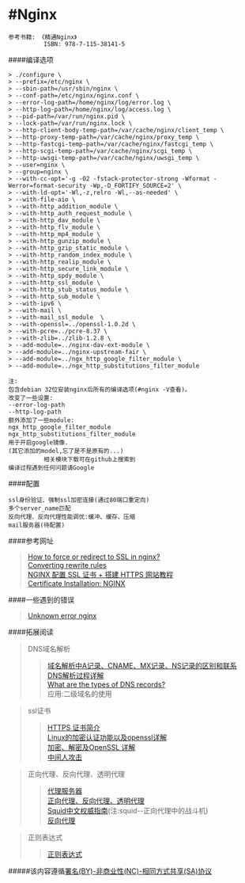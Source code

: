 #Nginx
======

```
参考书籍: 《精通Nginx》
          ISBN: 978-7-115-38141-5
```

####编译选项
```
> ./configure \
> --prefix=/etc/nginx \
> --sbin-path=/usr/sbin/nginx \
> --conf-path=/etc/nginx/nginx.conf \
> --error-log-path=/home/nginx/log/error.log \
> --http-log-path=/home/nginx/log/access.log \
> --pid-path=/var/run/nginx.pid \
> --lock-path=/var/run/nginx.lock \
> --http-client-body-temp-path=/var/cache/nginx/client_temp \
> --http-proxy-temp-path=/var/cache/nginx/proxy_temp \
> --http-fastcgi-temp-path=/var/cache/nginx/fastcgi_temp \
> --http-scgi-temp-path=/var/cache/nginx/scgi_temp \
> --http-uwsgi-temp-path=/var/cache/nginx/uwsgi_temp \
> --user=nginx \
> --group=nginx \
> --with-cc-opt='-g -O2 -fstack-protector-strong -Wformat -Werror=format-security -Wp,-D_FORTIFY_SOURCE=2' \
> --with-ld-opt='-Wl,-z,relro -Wl,--as-needed' \
> --with-file-aio \
> --with-http_addition_module \
> --with-http_auth_request_module \
> --with-http_dav_module \
> --with-http_flv_module \
> --with-http_mp4_module \
> --with-http_gunzip_module \
> --with-http_gzip_static_module \
> --with-http_random_index_module \
> --with-http_realip_module \
> --with-http_secure_link_module \
> --with-http_spdy_module \
> --with-http_ssl_module \
> --with-http_stub_status_module \
> --with-http_sub_module \
> --with-ipv6 \
> --with-mail \
> --with-mail_ssl_module  \
> --with-openssl=../openssl-1.0.2d \
> --with-pcre=../pcre-8.37 \
> --with-zlib=../zlib-1.2.8 \
> --add-module=../nginx-dav-ext-module \
> --add-module=../nginx-upstream-fair \
> --add-module=../ngx_http_google_filter_module \
> --add-module=../ngx_http_substitutions_filter_module

注:
包含debian 32位安装nginx后所有的编译选项(#nginx -V查看)。
改变了一些设置:
--error-log-path
--http-log-path
额外添加了一些module:
ngx_http_google_filter_module
ngx_http_substitutions_filter_module
用于开启google镜像.
(其它添加的model,忘了是不是原有的...)
          相关模块下载可在github上搜索到
编译过程遇到任何问题请Google
```

####配置
```
ssl身份验证、强制ssl加密连接(通过80端口重定向)
多个server_name匹配
反向代理、反向代理性能调优:缓冲、缓存、压缩
mail服务器(待配置)
```

####参考网址
>[How to force or redirect to SSL in nginx?](http://serverfault.com/questions/250476/how-to-force-or-redirect-to-ssl-in-nginx)  
>[Converting rewrite rules](http://nginx.org/en/docs/http/converting_rewrite_rules.html)  
>[NGINX 配置 SSL 证书 + 搭建 HTTPS 网站教程](https://s.how/nginx-ssl/)  
>[Certificate Installation: NGINX](https://support.comodo.com/index.php?/Default/Knowledgebase/Article/View/789/37/)

####一些遇到的错误
>[Unknown error nginx](http://stackoverflow.com/questions/17241554/unknown-error-nginx)

####拓展阅读
>DNS域名解析
>>[域名解析中A记录、CNAME、MX记录、NS记录的区别和联系](http://blog.csdn.net/crazw/article/details/8986581)  
>>[ DNS解析过程详解](http://blog.csdn.net/meimingming/article/details/9038223)  
>>[What are the types of DNS records?](http://help.slamdot.com/idx/0/057/What-are-the-types-of-DNS-records)  
>>应用:二级域名的使用

>ssl证书
>>[HTTPS 证书简介](https://leonax.net/p/7522/https-certificate-introduction/)  
>>[Linux的加密认证功能以及openssl详解](http://lanlian.blog.51cto.com/6790106/1281720)  
>>[加密、解密及OpenSSL 详解](http://freeloda.blog.51cto.com/2033581/1216176)  
>>[中间人攻击](https://zh.wikipedia.org/zh/%E4%B8%AD%E9%97%B4%E4%BA%BA%E6%94%BB%E5%87%BB)

>正向代理、反向代理、透明代理
>>[代理服务器](https://zh.wikipedia.org/wiki/%E4%BB%A3%E7%90%86%E6%9C%8D%E5%8A%A1%E5%99%A8)  
>>[正向代理、反向代理、透明代理](http://github.thinkingbar.com/reverseProxy/)  
>>[Squid中文权威指南](http://home.arcor.de/pangj/squid/)(注:squid--正向代理中的战斗机)  
>>[反向代理](https://zh.wikipedia.org/wiki/%E5%8F%8D%E5%90%91%E4%BB%A3%E7%90%86)

>正则表达式
>>[正则表达式](https://zh.wikipedia.org/wiki/%E6%AD%A3%E5%88%99%E8%A1%A8%E8%BE%BE%E5%BC%8F)

#####该内容遵循[署名(BY)-非商业性(NC)-相同方式共享(SA)协议](https://creativecommons.org/licenses/by-nc-sa/3.0/us/deed.zh)
